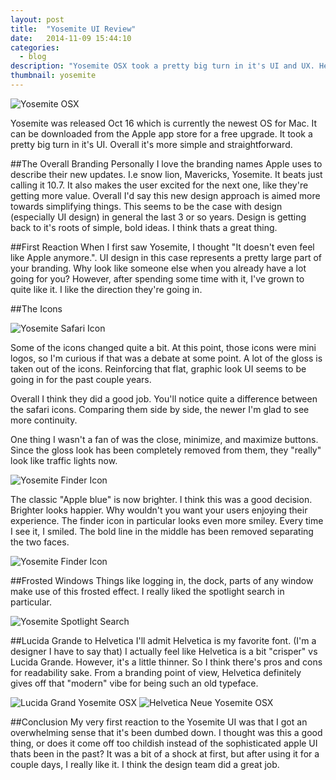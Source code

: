 ```yaml
---
layout: post
title:  "Yosemite UI Review"
date:   2014-11-09 15:44:10
categories:
  - blog
description: "Yosemite OSX took a pretty big turn in it's UI and UX. Here I'll breakdown and describe it's simple approach."
thumbnail: yosemite
---
```


![Yosemite OSX](/img/yosemite-osx.png)

Yosemite was released Oct 16 which is currently the newest OS for Mac. It can be downloaded from the Apple app store for a free upgrade. It took a pretty big turn in it's UI. Overall it's more simple and straightforward.

##The Overall Branding
Personally I love the branding names Apple uses to describe their new updates. I.e snow lion, Mavericks, Yosemite. It beats just calling it 10.7. It also makes the user excited for the next one, like they're getting more value. Overall I'd say this new design approach is aimed more towards simplifying things. This seems to be the case with design (especially UI design) in general the last 3 or so years. Design is getting back to it's roots of simple, bold ideas. I think thats a great thing.

##First Reaction
When I first saw Yosemite, I thought "It doesn't even feel like Apple anymore.". UI design in this case represents a pretty large part of your branding. Why look like someone else when you already have a lot going for you? However, after spending some time with it, I've grown to quite like it. I like the direction they're going in.

##The Icons

![Yosemite Safari Icon](/img/safari-yosemite-icon.png)

Some of the icons changed quite a bit. At this point, those icons were mini logos, so I'm curious if that was a debate at some point. A lot of the gloss is taken out of the icons. Reinforcing that flat, graphic look UI seems to be going in for the past couple years.

Overall I think they did a good job. You'll notice quite a difference between the safari icons. Comparing them side by side, the newer I'm glad to see more continuity.

One thing I wasn't a fan of was the close, minimize, and maximize buttons. Since the gloss look has been completely removed from them, they "really" look like traffic lights now. 

![Yosemite Finder Icon](/img/close.png)

The classic "Apple blue" is now brighter. I think this was a good decision. Brighter looks happier. Why wouldn't you want your users enjoying their experience. The finder icon in particular looks even more smiley. Every time I see it, I smiled. The bold line in the middle has been removed separating the two faces.

![Yosemite Finder Icon](/img/yosemite-finder-icon.png)

##Frosted Windows
Things like logging in, the dock, parts of any window make use of this frosted effect. I really liked the spotlight search in particular.

![Yosemite Spotlight Search](/img/spotlight.png) 

##Lucida Grande to Helvetica
I'll admit Helvetica is my favorite font. (I'm a designer I have to say that) I actually feel like Helvetica is a bit "crisper" vs Lucida Grande. However, it's a little thinner. So I think there's pros and cons for readability sake. From a branding point of view, Helvetica definitely gives off that "modern" vibe for being such an old typeface.

![Lucida Grand Yosemite OSX](/img/lucida-grande.png)
![Helvetica Neue Yosemite OSX](/img/helvetica-neue.png)

##Conclusion
My very first reaction to the Yosemite UI was that I got an overwhelming sense that it's been dumbed down. I thought was this a good thing, or does it come off too childish instead of the sophisticated apple UI thats been in the past? It was a bit of a shock at first, but after using it for a couple days, I really like it. I think the design team did a great job.
